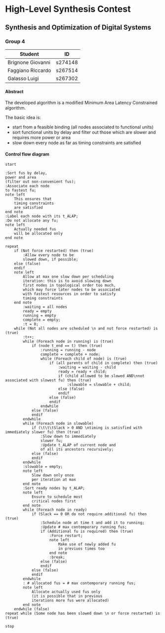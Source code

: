 # High-Level Synthesis Contest
## Synthesis and Optimization of Digital Systems
### Group 4
| Student | ID |
|-|-|
| Brignone Giovanni | s274148 |
| Faggiano Riccardo | s267514 |
| Galasso Luigi | s267302 |
#### Abstract
The developed algorithm is a modified Minimum Area Latency Constrained algorithm.

The basic idea is:
* start from a feasible binding (all nodes associated to functional units)
* sort functional units by delay and filter out those which are slower and 
requires more power or area
* slow down every node as far as timing constraints are satisfied

#### Control flow diagram
```plantuml
start

:Sort fus by delay,
power and area
(filter out non-convenient fus);
:Associate each node
to fastest fu;
note left
	This ensures that
	timing constraints
	are satisfied
end note
:Label each node with its t_ALAP;
:Do not allocate any fu;
note left
	Actually needed fus
	will be allocated only
end note
	
repeat
	if (Not force restarted) then (true)
		:Allow every node to be
		slowed down, if possible;
	else (false)
	endif
	note left
		Allow at max one slow down per scheduling
		iteration: this is to avoid slowing down
		first nodes in topological order too much,
		which may force later nodes to be associated
		with fastest resources in order to satisfy
		timing constraints
	end note
		:waiting = all nodes
		ready = empty
		running = empty
		complete = empty;
		:t = 0;
	while (Not all nodes are scheduled \n and not force restarted) is (true)
		:t++;
		while (Foreach node in running) is (true)
			if (node t_end == t) then (true)
				:running = running - node
				complete = complete + node;
				while (Foreach child of node) is (true)
					if (all parents of child in complete) then (true)
						:waiting = waiting - child
						ready = ready + child;
						if (child allowed to be slowed AND\nnot associated with slowest fu) then (true)
							:slowable = slowable + child;
						else (false)
						endif
					else (false)
					endif
				endwhile
			else (false)
			endif
		endwhile
		while (Foreach node in slowable)
			if (\t\t\tSlack > 0 AND \ntiming is satisfied with immediately slower fu) then (true)
				:Slow down to immediately
				slower fu;
				:Update t_ALAP of current node and
				of all its ancestors recursively;
			else (false)
			endif
		endwhile
		:slowable = empty;
		note left
			Slow down only once
			per iteration at max
		end note
		:Sort ready nodes by t_ALAP;
		note left
			Ensure to schedule most
			critical nodes first
		end note
		while (Foreach node in ready)
			if (Slack == 0 OR do not require additional fu) then (true)
				:Schedule node at time t and add it to running;
				:Update # max contemporary running fus;
				if (Additional fu is required) then (true)
					:Force restart;
					note left
						Make use of newly added fu
						in previuos times too
					end note
					:break;
				else (false)
				endif
			else (false)
			endif
		endwhile
		: # allocated fus = # max contemporary running fus;
		note left
			Allocate actually used fus only
			(it is possible that in previous
			iterations more fus were allocated)
		end note
	endwhile (false)
repeat while (Some node has been slowed down \n or force restarted) is (true)

stop
```
